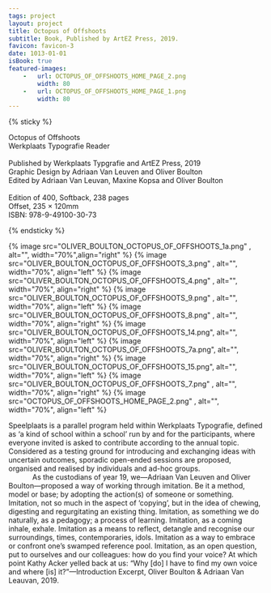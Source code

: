 ```yaml
---
tags: project
layout: project
title: Octopus of Offshoots
subtitle: Book, Published by ArtEZ Press, 2019.
favicon: favicon-3
date: 1013-01-01
isBook: true
featured-images: 
    -   url: OCTOPUS_OF_OFFSHOOTS_HOME_PAGE_2.png
        width: 80
    -   url: OCTOPUS_OF_OFFSHOOTS_HOME_PAGE_1.png
        width: 80
---
```


{% sticky %}

Octopus of Offshoots<br>
Werkplaats Typografie Reader<br>
<br>
Published by Werkplaats Typgrafie and ArtEZ Press, 2019<br>
Graphic Design by Adriaan Van Leuven and Oliver Boulton<br>
Edited by Adriaan Van Leuvan, Maxine Kopsa and Oliver Boulton<br>
<br>
Edition of 400, Softback, 238 pages<br>
Offset, 235 × 120mm<br>
ISBN: 978-9-49100-30-73

{% endsticky %}

{% image src="OLIVER_BOULTON_OCTOPUS_OF_OFFSHOOTS_1a.png" , alt="", width="70%",align="right" %}
{% image src="OLIVER_BOULTON_OCTOPUS_OF_OFFSHOOTS_3.png" , alt="", width="70%", align="left"  %}
{% image src="OLIVER_BOULTON_OCTOPUS_OF_OFFSHOOTS_4.png" , alt="", width="70%", align="right" %}
{% image src="OLIVER_BOULTON_OCTOPUS_OF_OFFSHOOTS_9.png" , alt="", width="70%", align="left"  %}
{% image src="OLIVER_BOULTON_OCTOPUS_OF_OFFSHOOTS_8.png" , alt="", width="70%", align="right" %}
{% image src="OLIVER_BOULTON_OCTOPUS_OF_OFFSHOOTS_14.png", alt="", width="70%", align="left"  %}
{% image src="OLIVER_BOULTON_OCTOPUS_OF_OFFSHOOTS_7a.png", alt="", width="70%", align="right" %}
{% image src="OLIVER_BOULTON_OCTOPUS_OF_OFFSHOOTS_15.png", alt="", width="70%", align="left"  %}
{% image src="OLIVER_BOULTON_OCTOPUS_OF_OFFSHOOTS_7.png" , alt="", width="70%", align="right" %}
{% image src="OCTOPUS_OF_OFFSHOOTS_HOME_PAGE_2.png" , alt="", width="70%", align="left"  %}

Speelplaats is a parallel program held within Werkplaats Typografie, defined as ‘a kind of school within a school’ run by and for the participants, where everyone invited is asked to contribute according to the annual topic. Considered as a testing ground for introducing and exchanging ideas with uncertain outcomes, sporadic open-ended sessions are proposed, organised and realised by individuals and ad-hoc groups.<br/>
&nbsp;&nbsp;&nbsp;&nbsp;&nbsp;&nbsp;&nbsp;&nbsp;&nbsp;&nbsp;&nbsp;&nbsp;As the custodians of year 19, we—Adriaan Van Leuven and Oliver Boulton—proposed a way of working through imitation. Be it a method, model or base; by adopting the action(s) of someone or something. Imitation, not so much in the aspect of ‘copying’, but in the idea of chewing, digesting and regurgitating an existing thing. Imitation, as something we do naturally, as a pedagogy; a process of learning. Imitation, as a coming inhale, exhale. Imitation as a means to reflect, detangle and recognise our surroundings, times, contemporaries, idols. Imitation as a way to embrace or confront one’s swamped reference pool. Imitation, as an open question, put to ourselves and our colleagues: how do you find your voice? At which point Kathy Acker yelled back at us: “Why [do] I have to find my own voice and where [is] it?”—Introduction Excerpt, Oliver Boulton & Adriaan Van Leauvan, 2019.
